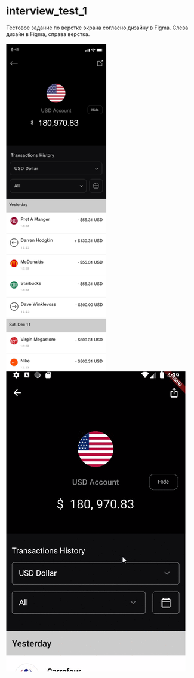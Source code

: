 # interview_test_1

Тестовое задание по верстке экрана согласно дизайну в Figma.
Слева дизайн в Figma, справа верстка.
<br>
<br>
![alt text](https://github.com/dkkairov/interview_test_1/blob/main/lib/resources/figma.png?raw=true)
![alt text](https://github.com/dkkairov/interview_test_1/blob/main/lib/resources/screenvideo.gif?raw=true)
